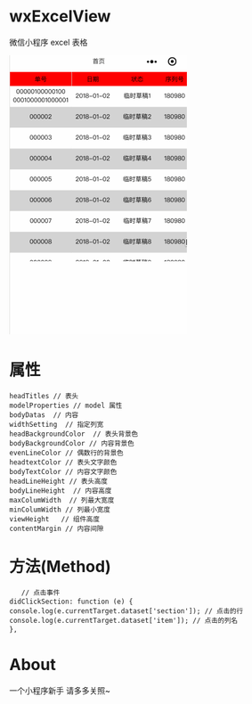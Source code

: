 # wxExcelView
微信小程序  excel  表格 

![示例](https://github.com/AlasKuNull/wxExcelView/blob/master/10.gif)

# 属性
```
headTitles // 表头
modelProperties // model 属性
bodyDatas  // 内容
widthSetting  // 指定列宽    
headBackgroundColor  // 表头背景色
bodyBackgroundColor // 内容背景色
evenLineColor // 偶数行的背景色
headtextColor // 表头文字颜色
bodyTextColor // 内容文字颜色
headLineHeight // 表头高度
bodyLineHeight  // 内容高度
maxColumWidth  // 列最大宽度
minColumWidth // 列最小宽度
viewHeight   // 组件高度
contentMargin // 内容间隙
```
# 方法(Method)
```
   // 点击事件
didClickSection: function (e) {
console.log(e.currentTarget.dataset['section']); // 点击的行
console.log(e.currentTarget.dataset['item']); // 点击的列名
},

```

# About
一个小程序新手
请多多关照~
